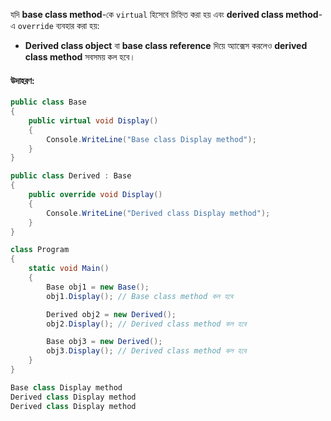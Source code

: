 যদি **base class method**-কে `virtual` হিসেবে চিহ্নিত করা হয় এবং **derived class method**-এ `override` ব্যবহার করা হয়:

- **Derived class object** বা **base class reference** দিয়ে অ্যাক্সেস করলেও **derived class method** সবসময় কল হবে।

#### **উদাহরণ:**
```cs
public class Base
{
    public virtual void Display()
    {
        Console.WriteLine("Base class Display method");
    }
}

public class Derived : Base
{
    public override void Display()
    {
        Console.WriteLine("Derived class Display method");
    }
}

class Program
{
    static void Main()
    {
        Base obj1 = new Base();
        obj1.Display(); // Base class method কল হবে

        Derived obj2 = new Derived();
        obj2.Display(); // Derived class method কল হবে

        Base obj3 = new Derived();
        obj3.Display(); // Derived class method কল হবে
    }
}

```

```cs
Base class Display method  
Derived class Display method  
Derived class Display method  

```

